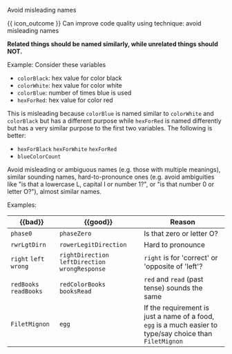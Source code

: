 <span id="title">Avoid misleading names</span>

<span id="prereqs"></span>

<span id="outcomes">{{ icon_outcome }} Can improve code quality using technique: avoid misleading names </span>

<div id="body">

**Related things should be named similarly, while unrelated things should NOT.**

<box>

Example: Consider these variables 
* `colorBlack`: hex value for color black
* `colorWhite`: hex value for color white
* `colorBlue`: number of times blue is used
* `hexForRed`: hex value for color red

This is misleading because `colorBlue` is named similar to `colorWhite` and `colorBlack` but has a different purpose while `hexForRed` is named differently but has a very similar purpose to the first two variables. The following is better:
* `hexForBlack` `hexForWhite` `hexForRed` 
* `blueColorCount`

</box>

Avoid misleading or ambiguous names (e.g. those with multiple meanings), similar sounding names, hard-to-pronounce ones (e.g. avoid ambiguities like "is that a lowercase L, capital I or number 1?", or "is that number 0 or letter O?"), almost similar names.

<box>

Examples:

| {{bad}}        | {{good}}        |  Reason      |
| --------------- | --------------- |  --------------- |
|`phase0`  |`phaseZero`  |  Is that zero or letter O? |
|`rwrLgtDirn`  |`rowerLegitDirection`  |  Hard to pronounce |
|`right` `left` `wrong`  |`rightDirection` `leftDirection` `wrongResponse`  |  `right` is for 'correct' or 'opposite of 'left'? |
|`redBooks` `readBooks`  |`redColorBooks` `booksRead` |  `red` and `read` (past tense) sounds the same |
|`FiletMignon`  |`egg` |  If the requirement is just a name of a food, `egg` is a much easier to type/say choice than `FiletMignon` |

</box>


</div>

<div id="extras">
</div>
